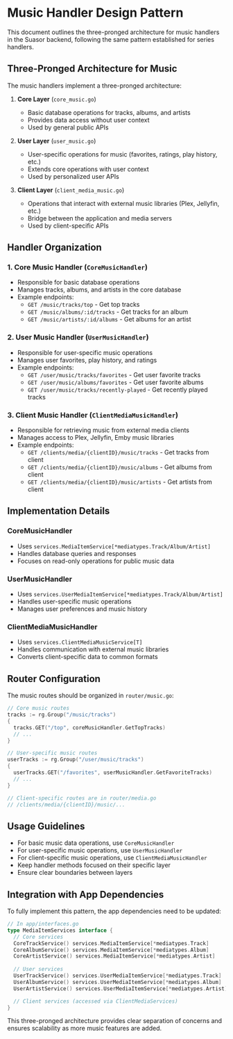 # Music Handler Design Pattern

This document outlines the three-pronged architecture for music handlers in the Suasor backend, following the same pattern established for series handlers.

## Three-Pronged Architecture for Music

The music handlers implement a three-pronged architecture:

1. **Core Layer** (`core_music.go`)
   - Basic database operations for tracks, albums, and artists
   - Provides data access without user context
   - Used by general public APIs

2. **User Layer** (`user_music.go`)
   - User-specific operations for music (favorites, ratings, play history, etc.)
   - Extends core operations with user context
   - Used by personalized user APIs

3. **Client Layer** (`client_media_music.go`)
   - Operations that interact with external music libraries (Plex, Jellyfin, etc.)
   - Bridge between the application and media servers
   - Used by client-specific APIs

## Handler Organization

### 1. Core Music Handler (`CoreMusicHandler`)

- Responsible for basic database operations
- Manages tracks, albums, and artists in the core database
- Example endpoints:
  - `GET /music/tracks/top` - Get top tracks
  - `GET /music/albums/:id/tracks` - Get tracks for an album
  - `GET /music/artists/:id/albums` - Get albums for an artist

### 2. User Music Handler (`UserMusicHandler`)

- Responsible for user-specific music operations
- Manages user favorites, play history, and ratings
- Example endpoints:
  - `GET /user/music/tracks/favorites` - Get user favorite tracks
  - `GET /user/music/albums/favorites` - Get user favorite albums
  - `GET /user/music/tracks/recently-played` - Get recently played tracks

### 3. Client Music Handler (`ClientMediaMusicHandler`)

- Responsible for retrieving music from external media clients
- Manages access to Plex, Jellyfin, Emby music libraries
- Example endpoints:
  - `GET /clients/media/{clientID}/music/tracks` - Get tracks from client
  - `GET /clients/media/{clientID}/music/albums` - Get albums from client
  - `GET /clients/media/{clientID}/music/artists` - Get artists from client

## Implementation Details

### CoreMusicHandler

- Uses `services.MediaItemService[*mediatypes.Track/Album/Artist]`
- Handles database queries and responses
- Focuses on read-only operations for public music data

### UserMusicHandler

- Uses `services.UserMediaItemService[*mediatypes.Track/Album/Artist]`
- Handles user-specific music operations
- Manages user preferences and music history

### ClientMediaMusicHandler

- Uses `services.ClientMediaMusicService[T]`
- Handles communication with external music libraries
- Converts client-specific data to common formats

## Router Configuration

The music routes should be organized in `router/music.go`:

```go
// Core music routes
tracks := rg.Group("/music/tracks")
{
  tracks.GET("/top", coreMusicHandler.GetTopTracks)
  // ...
}

// User-specific music routes
userTracks := rg.Group("/user/music/tracks")
{
  userTracks.GET("/favorites", userMusicHandler.GetFavoriteTracks)
  // ...
}

// Client-specific routes are in router/media.go
// /clients/media/{clientID}/music/...
```

## Usage Guidelines

- For basic music data operations, use `CoreMusicHandler`
- For user-specific music operations, use `UserMusicHandler`
- For client-specific music operations, use `ClientMediaMusicHandler`
- Keep handler methods focused on their specific layer
- Ensure clear boundaries between layers

## Integration with App Dependencies

To fully implement this pattern, the app dependencies need to be updated:

```go
// In app/interfaces.go
type MediaItemServices interface {
  // Core services
  CoreTrackService() services.MediaItemService[*mediatypes.Track]
  CoreAlbumService() services.MediaItemService[*mediatypes.Album]
  CoreArtistService() services.MediaItemService[*mediatypes.Artist]
  
  // User services
  UserTrackService() services.UserMediaItemService[*mediatypes.Track]
  UserAlbumService() services.UserMediaItemService[*mediatypes.Album]
  UserArtistService() services.UserMediaItemService[*mediatypes.Artist]

  // Client services (accessed via ClientMediaServices)
}
```

This three-pronged architecture provides clear separation of concerns and ensures scalability as more music features are added.
